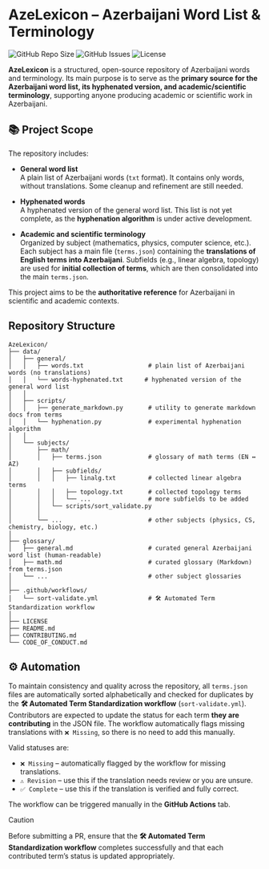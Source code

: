 # AzeLexicon – Azerbaijani Word List & Terminology

![GitHub Repo Size](https://img.shields.io/github/repo-size/abdanar/AzeLexicon)
![GitHub Issues](https://img.shields.io/github/issues/abdanar/AzeLexicon)
![License](https://img.shields.io/github/license/abdanar/AzeLexicon)

**AzeLexicon** is a structured, open-source repository of Azerbaijani words and terminology. Its main purpose is to serve as the **primary source for the Azerbaijani word list, its hyphenated version, and academic/scientific terminology**, supporting anyone producing academic or scientific work in Azerbaijani.

## 📚 Project Scope

The repository includes:

- **General word list**  
  A plain list of Azerbaijani words (`txt` format). It contains only words, without translations. Some cleanup and refinement are still needed.  

- **Hyphenated words**  
  A hyphenated version of the general word list. This list is not yet complete, as the **hyphenation algorithm** is under active development.  

- **Academic and scientific terminology**  
  Organized by subject (mathematics, physics, computer science, etc.). Each subject has a main file (`terms.json`) containing the **translations of English terms into Azerbaijani**. Subfields (e.g., linear algebra, topology) are used for **initial collection of terms**, which are then consolidated into the main `terms.json`.

This project aims to be the **authoritative reference** for Azerbaijani in scientific and academic contexts.

## Repository Structure

```text
AzeLexicon/
├── data/
│   ├── general/
│   │   ├── words.txt                  # plain list of Azerbaijani words (no translations)
│   │   └── words-hyphenated.txt      # hyphenated version of the general word list
│   │
│   ├── scripts/
│   │   ├── generate_markdown.py       # utility to generate markdown docs from terms
│   │   └── hyphenation.py             # experimental hyphenation algorithm
│   │
│   └── subjects/
│       ├── math/
│       │   ├── terms.json             # glossary of math terms (EN ↔ AZ)
│       │   ├── subfields/
│       │   │   ├── linalg.txt         # collected linear algebra terms
│       │   │   ├── topology.txt       # collected topology terms
│       │   │   └── ...                # more subfields to be added
│       │   └── scripts/sort_validate.py
│       │
│       └── ...                        # other subjects (physics, CS, chemistry, biology, etc.)
│
├── glossary/
│   ├── general.md                     # curated general Azerbaijani word list (human-readable)
│   ├── math.md                        # curated glossary (Markdown) from terms.json
│   └── ...                            # other subject glossaries
│
├── .github/workflows/
│   └── sort-validate.yml              # 🛠 Automated Term Standardization workflow
│
├── LICENSE
├── README.md
├── CONTRIBUTING.md
└── CODE_OF_CONDUCT.md
```

## ⚙️ Automation

To maintain consistency and quality across the repository, all `terms.json` files are automatically sorted alphabetically and checked for duplicates by the **🛠 Automated Term Standardization workflow** (`sort-validate.yml`). Contributors are expected to update the status for each term **they are contributing** in the JSON file. The workflow automatically flags missing translations with `❌ Missing`, so there is no need to add this manually.

Valid statuses are:  
- `❌ Missing` – automatically flagged by the workflow for missing translations.  
- `⚠️ Revision` – use this if the translation needs review or you are unsure.  
- `✅ Complete` – use this if the translation is verified and fully correct.

The workflow can be triggered manually in the **GitHub Actions** tab.

> [!CAUTION]
> Before submitting a PR, ensure that the **🛠 Automated Term Standardization workflow** completes successfully and that each contributed term’s status is updated appropriately.
